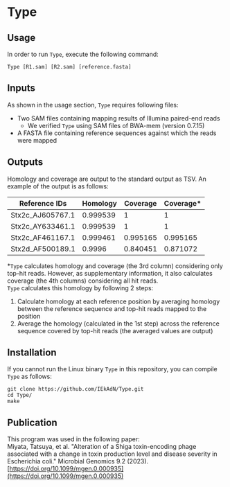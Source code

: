 # Type
## Usage
In order to run `Type`, execute the following command:  

```
Type [R1.sam] [R2.sam] [reference.fasta]
```

## Inputs
As shown in the usage section, `Type` requires following files:
* Two SAM files containing mapping results of Illumina paired-end reads
  * We verified `Type` using SAM files of BWA-mem (version 0.7.15)
* A FASTA file containing reference sequences against which the reads were mapped

## Outputs
Homology and coverage are output to the standard output as TSV. An example of the output is as follows:  

|  Reference IDs  |  Homology  |  Coverage  |  Coverage*  |
| ---- | ---- | ---- | ---- |
|  Stx2c_AJ605767.1  |  0.999539  |  1  |  1  |
|  Stx2c_AY633461.1  |  0.999539  |  1  |  1  |
|  Stx2c_AF461167.1  |  0.999461  |  0.995165  |  0.995165  |
|  Stx2d_AF500189.1  |  0.9996  |  0.840451  |  0.871072  |

*`Type` calculates homology and coverage (the 3rd column) considering only top-hit reads. However, as supplementary information, it also calculates coverage (the 4th columns) considering all hit reads.  
`Type` calculates this homology by following 2 steps:  
1. Calculate homology at each reference position by averaging homology between the reference sequence and top-hit reads mapped to the position
1. Average the homology (calculated in the 1st step) across the reference sequence covered by top-hit reads (the averaged values are output)

## Installation
If you cannot run the Linux binary `Type` in this repository, you can compile `Type` as follows:

```
git clone https://github.com/IEkAdN/Type.git
cd Type/
make
```

## Publication
This program was used in the following paper:  
Miyata, Tatsuya, et al. "Alteration of a Shiga toxin-encoding phage associated with a change in toxin production level and disease severity in Escherichia coli." Microbial Genomics 9.2 (2023).  
[https://doi.org/10.1099/mgen.0.000935](https://doi.org/10.1099/mgen.0.000935)
